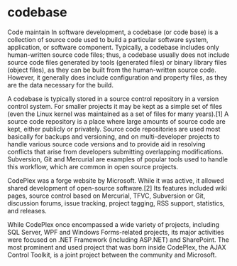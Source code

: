 # codebase
Code maintain
In software development, a codebase (or code base) is a collection of source code used to build a particular software system, application, or software component. Typically, a codebase includes only human-written source code files; thus, a codebase usually does not include source code files generated by tools (generated files) or binary library files (object files), as they can be built from the human-written source code. However, it generally does include configuration and property files, as they are the data necessary for the build.

A codebase is typically stored in a source control repository in a version control system. For smaller projects it may be kept as a simple set of files (even the Linux kernel was maintained as a set of files for many years).[1] A source code repository is a place where large amounts of source code are kept, either publicly or privately. Source code repositories are used most basically for backups and versioning, and on multi-developer projects to handle various source code versions and to provide aid in resolving conflicts that arise from developers submitting overlapping modifications. Subversion, Git and Mercurial are examples of popular tools used to handle this workflow, which are common in open source projects.

CodePlex was a forge website by Microsoft. While it was active, it allowed shared development of open-source software.[2] Its features included wiki pages, source control based on Mercurial, TFVC, Subversion or Git, discussion forums, issue tracking, project tagging, RSS support, statistics, and releases.

While CodePlex once encompassed a wide variety of projects, including SQL Server, WPF and Windows Forms-related projects, its major activities were focused on .NET Framework (including ASP.NET) and SharePoint. The most prominent and used project that was born inside CodePlex, the AJAX Control Toolkit, is a joint project between the community and Microsoft.
